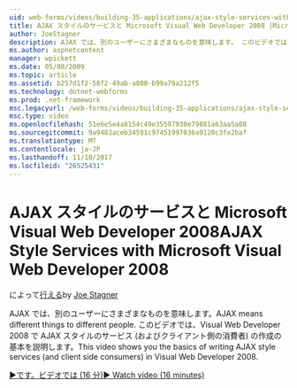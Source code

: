 ```yaml
---
uid: web-forms/videos/building-35-applications/ajax-style-services-with-microsoft-visual-web-developer-2008
title: AJAX スタイルのサービスと Microsoft Visual Web Developer 2008 |Microsoft ドキュメント
author: JoeStagner
description: AJAX では、別のユーザーにさまざまなものを意味します。 このビデオでは、Visual Web 開発用の AJAX スタイルのサービス (およびクライアント側の消費者) の作成の基本を示します.
ms.author: aspnetcontent
manager: wpickett
ms.date: 05/08/2009
ms.topic: article
ms.assetid: b257d1f2-58f2-49ab-a800-b99a79a212f5
ms.technology: dotnet-webforms
ms.prod: .net-framework
msc.legacyurl: /web-forms/videos/building-35-applications/ajax-style-services-with-microsoft-visual-web-developer-2008
msc.type: video
ms.openlocfilehash: 51e6e5e4a8154c49e35597930e79881a63aa5a08
ms.sourcegitcommit: 9a9483aceb34591c97451997036a9120c3fe2baf
ms.translationtype: MT
ms.contentlocale: ja-JP
ms.lasthandoff: 11/10/2017
ms.locfileid: "26525431"
---
```

<a name="ajax-style-services-with-microsoft-visual-web-developer-2008"></a><span data-ttu-id="7db39-104">AJAX スタイルのサービスと Microsoft Visual Web Developer 2008</span><span class="sxs-lookup"><span data-stu-id="7db39-104">AJAX Style Services with Microsoft Visual Web Developer 2008</span></span>
====================
<span data-ttu-id="7db39-105">によって[行える](https://github.com/JoeStagner)</span><span class="sxs-lookup"><span data-stu-id="7db39-105">by [Joe Stagner](https://github.com/JoeStagner)</span></span>

<span data-ttu-id="7db39-106">AJAX では、別のユーザーにさまざまなものを意味します。</span><span class="sxs-lookup"><span data-stu-id="7db39-106">AJAX means different things to different people.</span></span> <span data-ttu-id="7db39-107">このビデオでは、Visual Web Developer 2008 で AJAX スタイルのサービス (およびクライアント側の消費者) の作成の基本を説明します。</span><span class="sxs-lookup"><span data-stu-id="7db39-107">This video shows you the basics of writing AJAX style services (and client side consumers) in Visual Web Developer 2008.</span></span>

[<span data-ttu-id="7db39-108">&#9654;です。ビデオでは (16 分)</span><span class="sxs-lookup"><span data-stu-id="7db39-108">&#9654; Watch video (16 minutes)</span></span>](https://channel9.msdn.com/Blogs/ASP-NET-Site-Videos/ajax-style-services-with-microsoft-visual-web-developer-2008)
